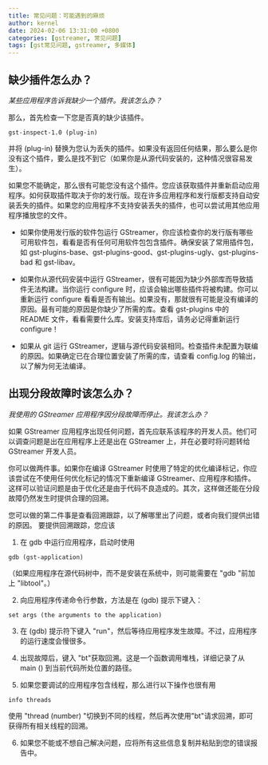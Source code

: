 ```yaml
---
title: 常见问题：可能遇到的麻烦
author: kernel
date: 2024-02-06 13:31:00 +0800
categories: [gstreamer, 常见问题]
tags: [gst常见问题, gstreamer, 多媒体]
---
```


## 缺少插件怎么办？

_某些应用程序告诉我缺少一个插件。我该怎么办？_

那么，首先检查一下您是否真的缺少该插件。

```shell
gst-inspect-1.0 (plug-in)
```

并将 (plug-in) 替换为您认为丢失的插件。如果没有返回任何结果，那么要么是你没有这个插件，要么是找不到它（如果你是从源代码安装的，这种情况很容易发生）。

如果您不能确定，那么很有可能您没有这个插件。您应该获取插件并重新启动应用程序。如何获取插件取决于你的发行版。现在许多应用程序和发行版都支持自动安装丢失的插件。如果您的应用程序不支持安装丢失的插件，也可以尝试用其他应用程序播放您的文件。

-   如果你使用发行版的软件包运行 GStreamer，你应该检查你的发行版有哪些可用软件包，看看是否有任何可用软件包包含插件。确保安装了常用插件包，如 gst-plugins-base、gst-plugins-good、gst-plugins-ugly、gst-plugins-bad 和 gst-libav。
    
-   如果你从源代码安装中运行 GStreamer，很有可能因为缺少外部库而导致插件无法构建。当你运行 configure 时，应该会输出哪些插件将被构建。你可以重新运行 configure 看看是否有输出。如果没有，那就很有可能是没有编译的原因。最有可能的原因是你缺少了所需的库。查看 gst-plugins 中的 README 文件，看看需要什么库。安装支持库后，请务必记得重新运行 configure！
    
-   如果从 git 运行 GStreamer，逻辑与源代码安装相同。检查插件未配置为联编的原因。如果确定已在合理位置安装了所需的库，请查看 config.log 的输出，以了解为何无法编译。
    

## 出现分段故障时该怎么办？

_我使用的 GStreamer 应用程序因分段故障而停止。我该怎么办？_

如果 GStreamer 应用程序出现任何问题，首先应联系该程序的开发人员。他们可以调查问题是出在应用程序上还是出在 GStreamer 上，并在必要时将问题转给 GStreamer 开发人员。

你可以做两件事。如果你在编译 GStreamer 时使用了特定的优化编译标记，你应该尝试在不使用任何优化标记的情况下重新编译 GStreamer、应用程序和插件。这样可以验证问题是由于优化还是由于代码不良造成的。其次，这样做还能在分段故障仍然发生时提供合理的回溯。

您可以做的第二件事是查看回溯跟踪，以了解哪里出了问题，或者向我们提供出错的原因。 要提供回溯跟踪，您应该

1.  在 gdb 中运行应用程序，启动时使用

```shell
gdb (gst-application)
```

（如果应用程序在源代码树中，而不是安装在系统中，则可能需要在 "gdb "前加上 "libtool"。）

2.  向应用程序传递命令行参数，方法是在 (gdb) 提示下键入：

```shell
set args (the arguments to the application)
```

3.  在 (gdb) 提示符下键入 "run"，然后等待应用程序发生故障。不过，应用程序的运行速度会慢很多。
    
4.  出现故障后，键入 "bt"获取回溯。这是一个函数调用堆栈，详细记录了从 main () 到当前代码所处位置的路径。
    
5.  如果您要调试的应用程序包含线程，那么进行以下操作也很有用
    

```shell
info threads
```

使用 "thread (number) "切换到不同的线程，然后再次使用"bt"请求回溯，即可获得所有相关线程的回溯。

6.  如果您不能或不想自己解决问题，应将所有这些信息复制并粘贴到您的错误报告中。
